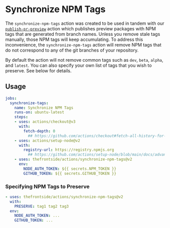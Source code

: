 # Synchronize NPM Tags

The `synchronize-npm-tags` action was created to be used in tandem with our [`publish-pr-preview`](../publish-pr-preview) action which publishes preview packages with NPM tags that are generated from branch names. Unless you remove stale tags manually, those NPM tags will keep accumulating. To address this inconvenience, the `synchronize-npm-tags` action will remove NPM tags that do not correspond to any of the git branches of your repository.

By default the action will not remove common tags such as `dev`, `beta`, `alpha`, and `latest`. You can also specify your own list of tags that you wish to preserve. See below for details.

## Usage

```yaml
jobs:
  synchronize-tags:
    name: Synchronize NPM Tags
    runs-on: ubuntu-latest
    steps:
    - uses: actions/checkout@v3
      with:
        fetch-depth: 0
          ## https://github.com/actions/checkout#fetch-all-history-for-all-tags-and-branches
    - uses: actions/setup-node@v2
      with:
        registry-url: https://registry.npmjs.org
          ## https://github.com/actions/setup-node/blob/main/docs/advanced-usage.md#publish-to-npmjs-and-gpr-with-npm
    - uses: thefrontside/actions/synchronize-npm-tags@v2
      env:
        NODE_AUTH_TOKEN: ${{ secrets.NPM_TOKEN }}
        GITHUB_TOKEN: ${{ secrets.GITHUB_TOKEN }}
```

### Specifying NPM Tags to Preserve

```yaml
- uses: thefrontside/actions/synchronize-npm-tags@v2
  with:
    PRESERVE: tag1 tag2 tag3
  env:
    NODE_AUTH_TOKEN: ...
    GITHUB_TOKEN: ...
```
